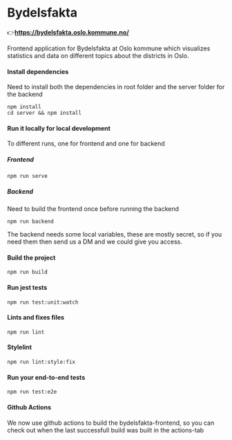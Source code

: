 # Bydelsfakta

👉**https://bydelsfakta.oslo.kommune.no/**

Frontend application for Bydelsfakta at Oslo kommune which visualizes statistics and data on different topics about the districts in Oslo.

#### Install dependencies
Need to install both the dependencies in root folder and the server folder for the backend
```
npm install
cd server && npm install
```

#### Run it locally for local development
To different runs, one for frontend and one for backend

##### Frontend
```
npm run serve
```

##### Backend
Need to build the frontend once before running the backend
```
npm run backend
```

The backend needs some local variables, these are mostly secret, so if you need them then send us a DM and we could give you access.

#### Build the project
```
npm run build
```

#### Run jest tests
```
npm run test:unit:watch
```

#### Lints and fixes files
```
npm run lint
```

#### Stylelint
```
npm run lint:style:fix
```

#### Run your end-to-end tests
```
npm run test:e2e
```

#### Github Actions

We now use github actions to build the bydelsfakta-frontend, so you can check out when the last successfull build was built in the actions-tab
